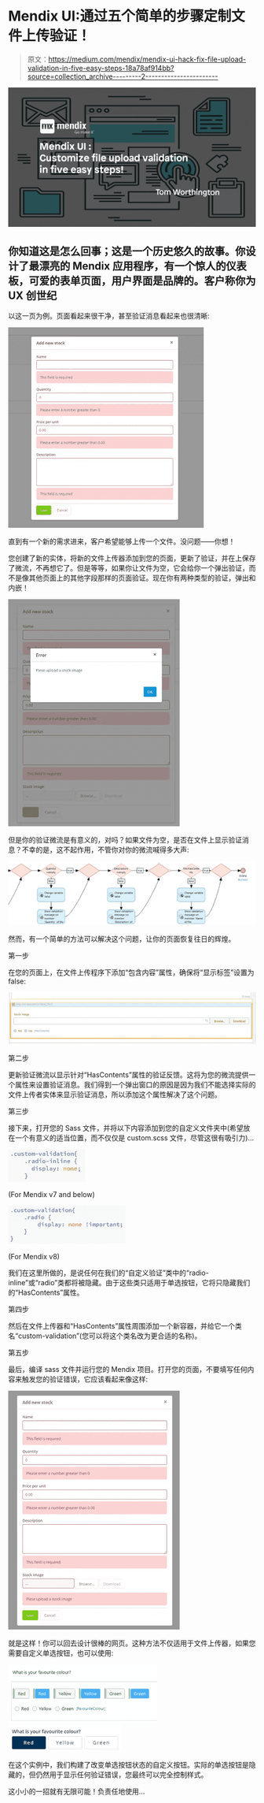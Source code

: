 # Mendix UI:通过五个简单的步骤定制文件上传验证！

> 原文：<https://medium.com/mendix/mendix-ui-hack-fix-file-upload-validation-in-five-easy-steps-18a78af914bb?source=collection_archive---------2----------------------->

![](img/834c2147a258e8e805972d58a3aaca15.png)

## 你知道这是怎么回事；这是一个历史悠久的故事。你设计了最漂亮的 Mendix 应用程序，有一个惊人的仪表板，可爱的表单页面，用户界面是品牌的。客户称你为 UX 创世纪

以这一页为例。页面看起来很干净，甚至验证消息看起来也很清晰:

![](img/74427fd3c603796cd8f9b313f57f398a.png)

直到有一个新的需求进来，客户希望能够上传一个文件。没问题——你想！

您创建了新的实体，将新的文件上传器添加到您的页面，更新了验证，并在上保存了微流，不再想它了。但是等等，如果你让文件为空，它会给你一个弹出验证，而不是像其他页面上的其他字段那样的页面验证。现在你有两种类型的验证，弹出和内嵌！

![](img/8bb87c2befebcae982a35a833f998083.png)

但是你的验证微流是有意义的，对吗？如果文件为空，是否在文件上显示验证消息？不幸的是，这不起作用，不管你对你的微流喊得多大声:

![](img/67158802e10026511aedb1706420f103.png)

然而，有一个简单的方法可以解决这个问题，让你的页面恢复往日的辉煌。

第一步

在您的页面上，在文件上传程序下添加“包含内容”属性，确保将“显示标签”设置为 false:

![](img/033f9ec8c0292535ff0f103886a3ecd4.png)

第二步

更新验证微流以显示针对“HasContents”属性的验证反馈。这将为您的微流提供一个属性来设置验证消息。我们得到一个弹出窗口的原因是因为我们不能选择实际的文件上传者实体来显示验证消息，所以添加这个属性解决了这个问题。

第三步

接下来，打开您的 Sass 文件，并将以下内容添加到您的自定义文件夹中(希望放在一个有意义的适当位置，而不仅仅是 custom.scss 文件，尽管这很有吸引力)…

![](img/e90a725b631002466ca26e2ae75ba4b9.png)

(For Mendix v7 and below)

![](img/b5ee7febb5346d3df3bba3cecd1e0ff6.png)

(For Mendix v8)

我们在这里所做的，是说任何在我们的“自定义验证”类中的“radio-inline”或“radio”类都将被隐藏。由于这些类只适用于单选按钮，它将只隐藏我们的“HasContents”属性。

第四步

然后在文件上传器和“HasContents”属性周围添加一个新容器，并给它一个类名“custom-validation”(您可以将这个类名改为更合适的名称)。

第五步

最后，编译 sass 文件并运行您的 Mendix 项目。打开您的页面，不要填写任何内容来触发您的验证错误，它应该看起来像这样:

![](img/ba07fb6a79b0ba174a3bd2c64102fe71.png)

就是这样！你可以回去设计很棒的网页。这种方法不仅适用于文件上传器，如果您需要自定义单选按钮，也可以使用:

![](img/c6580d7f120799e39a576550431d2062.png)![](img/b14e86bb5bb9b3bf18dc4f07244ef9e5.png)

在这个实例中，我们构建了改变单选按钮状态的自定义按钮。实际的单选按钮是隐藏的，但仍然用于显示任何验证错误，您最终可以完全控制样式。

这小小的一招就有无限可能！负责任地使用…